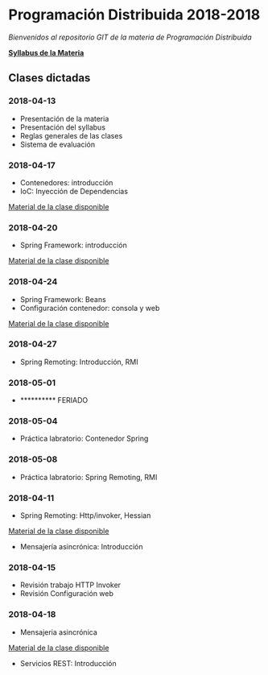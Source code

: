 # Programación Distribuida 2018-2018

*Bienvenidos al repositorio GIT de la materia de Programación Distribuida*

**[Syllabus de la Materia](https://github.com/jsalvador2k14/PD2018-2018/blob/master/documentacion/905%20-%20PROGRAMACION%20DISTRIBUIDA%20-%20JAIME%20SALVADOR.pdf)**

## Clases dictadas

### **2018-04-13**
- Presentación de la materia
- Presentación del syllabus
- Reglas generales de las clases
- Sistema de evaluación

### **2018-04-17**
- Contenedores: introducción
- IoC: Inyección de Dependencias

[Material de la clase disponible](https://github.com/jsalvador2k14/PD2018-2018/blob/master/documentacion/Contenedores-Spring/00.%20IoC.pdf) 


### **2018-04-20**
- Spring Framework: introducción

[Material de la clase disponible](https://github.com/jsalvador2k14/PD2018-2018/blob/master/documentacion/Contenedores-Spring/01.%20introduccion.pdf) 

### **2018-04-24**
- Spring Framework: Beans
- Configuración contenedor: consola y web

[Material de la clase disponible](https://github.com/jsalvador2k14/PD2018-2018/blob/master/documentacion/Contenedores-Spring/02.%20Beans.pdf) 

### **2018-04-27**
- Spring Remoting: Introducción, RMI

### **2018-05-01**
- ********** FERIADO

### **2018-05-04**
- Práctica labratorio: Contenedor Spring

### **2018-05-08**
- Práctica labratorio: Spring Remoting, RMI

### **2018-04-11**
- Spring Remoting: Http/invoker, Hessian

[Material de la clase disponible](https://github.com/jsalvador2k14/PD2018-2018/blob/master/documentacion/Contenedores-Spring/03.%20Spring%20Remoting.pdf) 

- Mensajería asincrónica: Introducción 

### **2018-04-15**
- Revisión trabajo HTTP Invoker
- Revisión Configuración web

### **2018-04-18**
- Mensajeria asincrónica

[Material de la clase disponible](https://github.com/jsalvador2k14/PD2018-2018/blob/master/documentacion/Contenedores-Spring/04.%20JMS.pdf) 

- Servicios REST: Introducción 



